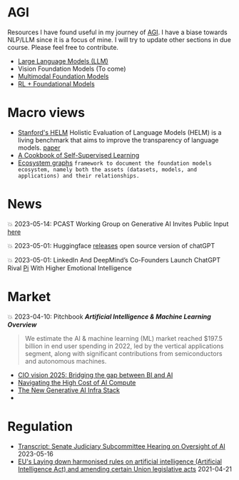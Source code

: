 # AGI

Resources I have found useful in my journey of [AGI](https://knowyourmeme.com/memes/shoggoth-with-smiley-face-artificial-intelligence). I have a biase towards NLP/LLM since it is a focus of mine. I will try to update other sections in due course. Please feel free to contribute. 


* [Large Language Models (LLM)](llm/README.md)
* Vision Foundation Models (To come)
* [Multimodal Foundation Models](mmodal/README.md)
* [RL + Foundational Models](planning/README.md)

# Macro views

* [Stanford's HELM](https://crfm.stanford.edu/helm/latest/) Holistic Evaluation of Language Models (HELM) is a living benchmark that aims to improve the transparency of language models. [paper](https://arxiv.org/pdf/2211.09110.pdf)
* [A Cookbook of Self-Supervised Learning](https://arxiv.org/pdf/2304.12210.pdf)
* [Ecosystem graphs](https://crfm.stanford.edu/ecosystem-graphs/) `framework to document the foundation models ecosystem, namely both the assets (datasets, models, and applications) and their relationships.`

# News
<g-emoji class="g-emoji" alias="boom" fallback-src="https://github.githubassets.com/images/icons/emoji/unicode/1f4a5.png">💥</g-emoji> 2023-05-14:  PCAST Working Group on Generative AI Invites Public Input [here](https://terrytao.wordpress.com/2023/05/13/pcast-working-group-on-generative-ai-invites-public-input/)

<g-emoji class="g-emoji" alias="boom" fallback-src="https://github.githubassets.com/images/icons/emoji/unicode/1f4a5.png">💥</g-emoji> 2023-05-01:  Huggingface [releases](https://huggingface.co/chat/) open source version of chatGPT 

<g-emoji class="g-emoji" alias="boom" fallback-src="https://github.githubassets.com/images/icons/emoji/unicode/1f4a5.png">💥</g-emoji> 2023-05-01:  LinkedIn And DeepMind’s Co-Founders Launch ChatGPT Rival [Pi](https://heypi.com/talk) With Higher Emotional Intelligence 

# Market

<g-emoji class="g-emoji" alias="boom" fallback-src="https://github.githubassets.com/images/icons/emoji/unicode/1f4a5.png">💥</g-emoji> 2023-04-10: Pitchbook __*Artificial Intelligence & Machine Learning Overview*__

> We estimate the AI & machine learning (ML) market reached $197.5 billion in end user spending
> in 2022, led by the vertical applications segment, along with significant contributions from
> semiconductors and autonomous machines. 

* [CIO vision 2025: Bridging the gap between BI and AI](https://www.databricks.com/wp-content/uploads/2022/09/CIO-Vision-2025-final.pdf)
* [Navigating the High Cost of AI Compute](https://a16z.com/2023/04/27/navigating-the-high-cost-of-ai-compute/)
* [The New Generative AI Infra Stack](https://medium.com/cowboy-ventures/the-new-infra-stack-for-generative-ai-9db8f294dc3f)
* 
# Regulation 
* [Transcript: Senate Judiciary Subcommittee Hearing on Oversight of AI](https://techpolicy.press/transcript-senate-judiciary-subcommittee-hearing-on-oversight-of-ai/) 2023-05-16
* [EU's Laying down harmonised rules on artificial intelligence (Artificial Intelligence Act) and amending certain Union legislative acts](https://eur-lex.europa.eu/legal-content/EN/TXT/?uri=celex%3A52021PC0206&mc_cid=c8c129ac99&mc_eid=7ef15c76ca) 2021-04-21
